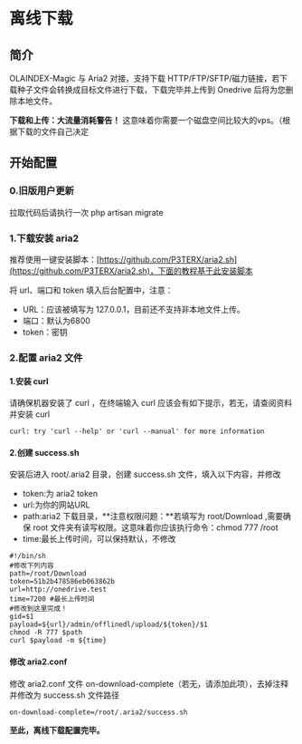 # 离线下载

## 简介

OLAINDEX-Magic 与 Aria2 对接，支持下载 HTTP/FTP/SFTP/磁力链接，若下载种子文件会转换成目标文件进行下载，下载完毕并上传到 Onedrive 后将为您删除本地文件。

**下载和上传：大流量消耗警告！** 这意味着你需要一个磁盘空间比较大的vps。（根据下载的文件自己决定

## 开始配置

### 0.旧版用户更新
拉取代码后请执行一次 php artisan migrate

### 1.下载安装 aria2
推荐使用一键安装脚本：[https://github.com/P3TERX/aria2.sh](https://github.com/P3TERX/aria2.sh)，下面的教程基于此安装脚本

将 url、端口和 token 填入后台配置中，注意：
+ URL：应该被填写为 127.0.0.1，目前还不支持非本地文件上传。
+ 端口：默认为6800
+ token：密钥

### 2.配置 aria2 文件

#### 1.安装 curl
请确保机器安装了 curl ，在终端输入 curl 应该会有如下提示，若无，请查阅资料并安装 curl
```
curl: try 'curl --help' or 'curl --manual' for more information
```

#### 2.创建 success.sh
安装后进入 root/.aria2 目录，创建 success.sh 文件，填入以下内容，并修改
+ token:为 aria2 token
+ url:为你的网站URL
+ path:aria2 下载目录，**注意权限问题：**若填写为 root/Download ,需要确保 root 文件夹有读写权限。这意味着你应该执行命令：chmod 777 /root
+ time:最长上传时间，可以保持默认，不修改
```
#!/bin/sh
#修改下列内容
path=/root/Download
token=51b2b478586eb063862b
url=http://onedrive.test
time=7200 #最长上传时间
#修改到这里完成！
gid=$1
payload=${url}/admin/offlinedl/upload/${token}/$1
chmod -R 777 $path
curl $payload -m ${time}
```

#### 修改 aria2.conf
修改 aria2.conf 文件 on-download-complete（若无，请添加此项），去掉注释并修改为 success.sh 文件路径
```
on-download-complete=/root/.aria2/success.sh
```

**至此，离线下载配置完毕。**
